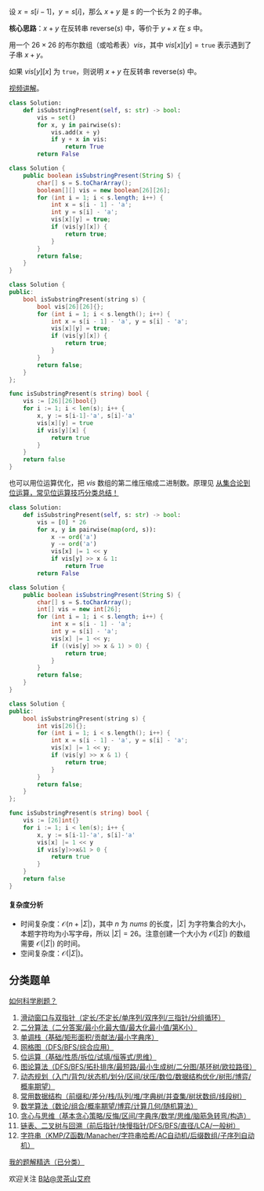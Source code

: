 设 $x=s[i-1]$，$y=s[i]$，那么 $x+y$ 是 $s$ 的一个长为 $2$ 的子串。

**核心思路**：$x+y$ 在反转串 $\text{reverse}(s)$ 中，等价于 $y+x$ 在 $s$ 中。

用一个 $26\times 26$ 的布尔数组（或哈希表）$\textit{vis}$，其中 $\textit{vis}[x][y]=\texttt{true}$ 表示遇到了子串 $x+y$。

如果 $\textit{vis}[y][x]$ 为 $\texttt{true}$，则说明 $x+y$ 在反转串 $\text{reverse}(s)$ 中。

[视频讲解](https://www.bilibili.com/video/BV1RH4y1W7DP/)。

```py [sol-Python3]
class Solution:
    def isSubstringPresent(self, s: str) -> bool:
        vis = set()
        for x, y in pairwise(s):
            vis.add(x + y)
            if y + x in vis:
                return True
        return False
```

```java [sol-Java]
class Solution {
    public boolean isSubstringPresent(String S) {
        char[] s = S.toCharArray();
        boolean[][] vis = new boolean[26][26];
        for (int i = 1; i < s.length; i++) {
            int x = s[i - 1] - 'a';
            int y = s[i] - 'a';
            vis[x][y] = true;
            if (vis[y][x]) {
                return true;
            }
        }
        return false;
    }
}
```

```cpp [sol-C++]
class Solution {
public:
    bool isSubstringPresent(string s) {
        bool vis[26][26]{};
        for (int i = 1; i < s.length(); i++) {
            int x = s[i - 1] - 'a', y = s[i] - 'a';
            vis[x][y] = true;
            if (vis[y][x]) {
                return true;
            }
        }
        return false;
    }
};
```

```go [sol-Go]
func isSubstringPresent(s string) bool {
	vis := [26][26]bool{}
	for i := 1; i < len(s); i++ {
		x, y := s[i-1]-'a', s[i]-'a'
		vis[x][y] = true
		if vis[y][x] {
			return true
		}
	}
	return false
}
```

也可以用位运算优化，把 $\textit{vis}$ 数组的第二维压缩成二进制数。原理见 [从集合论到位运算，常见位运算技巧分类总结！](https://leetcode.cn/circle/discuss/CaOJ45/)

```py [sol-Python3]
class Solution:
    def isSubstringPresent(self, s: str) -> bool:
        vis = [0] * 26
        for x, y in pairwise(map(ord, s)):
            x -= ord('a')
            y -= ord('a')
            vis[x] |= 1 << y
            if vis[y] >> x & 1:
                return True
        return False
```

```java [sol-Java]
class Solution {
    public boolean isSubstringPresent(String S) {
        char[] s = S.toCharArray();
        int[] vis = new int[26];
        for (int i = 1; i < s.length; i++) {
            int x = s[i - 1] - 'a';
            int y = s[i] - 'a';
            vis[x] |= 1 << y;
            if ((vis[y] >> x & 1) > 0) {
                return true;
            }
        }
        return false;
    }
}
```

```cpp [sol-C++]
class Solution {
public:
    bool isSubstringPresent(string s) {
        int vis[26]{};
        for (int i = 1; i < s.length(); i++) {
            int x = s[i - 1] - 'a', y = s[i] - 'a';
            vis[x] |= 1 << y;
            if (vis[y] >> x & 1) {
                return true;
            }
        }
        return false;
    }
};
```

```go [sol-Go]
func isSubstringPresent(s string) bool {
	vis := [26]int{}
	for i := 1; i < len(s); i++ {
		x, y := s[i-1]-'a', s[i]-'a'
		vis[x] |= 1 << y
		if vis[y]>>x&1 > 0 {
			return true
		}
	}
	return false
}
```

#### 复杂度分析

- 时间复杂度：$\mathcal{O}(n + |\Sigma|)$，其中 $n$ 为 $\textit{nums}$ 的长度，$|\Sigma|$ 为字符集合的大小，本题字符均为小写字母，所以 $|\Sigma|=26$。注意创建一个大小为 $\mathcal{O}(|\Sigma|)$ 的数组需要 $\mathcal{O}(|\Sigma|)$ 的时间。
- 空间复杂度：$\mathcal{O}(|\Sigma|)$。

## 分类题单

[如何科学刷题？](https://leetcode.cn/circle/discuss/RvFUtj/)

1. [滑动窗口与双指针（定长/不定长/单序列/双序列/三指针/分组循环）](https://leetcode.cn/circle/discuss/0viNMK/)
2. [二分算法（二分答案/最小化最大值/最大化最小值/第K小）](https://leetcode.cn/circle/discuss/SqopEo/)
3. [单调栈（基础/矩形面积/贡献法/最小字典序）](https://leetcode.cn/circle/discuss/9oZFK9/)
4. [网格图（DFS/BFS/综合应用）](https://leetcode.cn/circle/discuss/YiXPXW/)
5. [位运算（基础/性质/拆位/试填/恒等式/思维）](https://leetcode.cn/circle/discuss/dHn9Vk/)
6. [图论算法（DFS/BFS/拓扑排序/最短路/最小生成树/二分图/基环树/欧拉路径）](https://leetcode.cn/circle/discuss/01LUak/)
7. [动态规划（入门/背包/状态机/划分/区间/状压/数位/数据结构优化/树形/博弈/概率期望）](https://leetcode.cn/circle/discuss/tXLS3i/)
8. [常用数据结构（前缀和/差分/栈/队列/堆/字典树/并查集/树状数组/线段树）](https://leetcode.cn/circle/discuss/mOr1u6/)
9. [数学算法（数论/组合/概率期望/博弈/计算几何/随机算法）](https://leetcode.cn/circle/discuss/IYT3ss/)
10. [贪心与思维（基本贪心策略/反悔/区间/字典序/数学/思维/脑筋急转弯/构造）](https://leetcode.cn/circle/discuss/g6KTKL/)
11. [链表、二叉树与回溯（前后指针/快慢指针/DFS/BFS/直径/LCA/一般树）](https://leetcode.cn/circle/discuss/K0n2gO/)
12. [字符串（KMP/Z函数/Manacher/字符串哈希/AC自动机/后缀数组/子序列自动机）](https://leetcode.cn/circle/discuss/SJFwQI/)

[我的题解精选（已分类）](https://github.com/EndlessCheng/codeforces-go/blob/master/leetcode/SOLUTIONS.md)

欢迎关注 [B站@灵茶山艾府](https://space.bilibili.com/206214)
